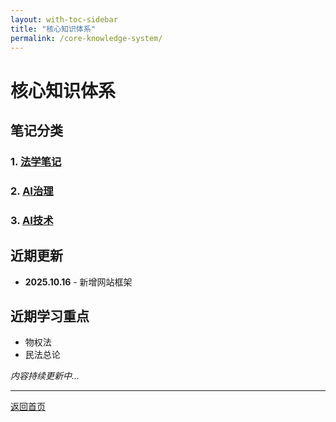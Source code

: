 ```yaml
---
layout: with-toc-sidebar
title: "核心知识体系"
permalink: /core-knowledge-system/
---
```


# 核心知识体系

## 笔记分类

### 1. [法学笔记](/legal-notes/)

### 2. [AI治理](/ai-governance/)  

### 3. [AI技术](/ai-technology/)

## 近期更新
- **2025.10.16** - 新增网站框架

## 近期学习重点
- 物权法
- 民法总论

*内容持续更新中...*

---
[返回首页](/index.html)
